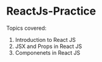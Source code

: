 # ReactJs-Practice
Topics covered:
1. Introduction to React JS
2. JSX and Props in React JS
3. Componenets in React JS
